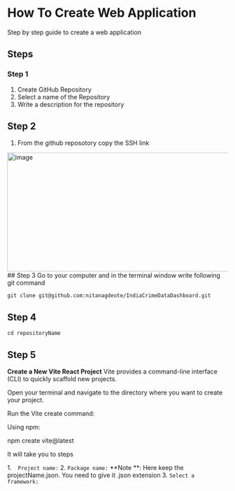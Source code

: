 # How To Create Web Application
Step by step guide to create a web application

## Steps 
### Step 1 
1. Create GitHub Repository
2. Select a name of the Repository
3. Write a description for the repository
## Step 2
1. From the github reposotory copy the SSH link
<img width="993" height="272" alt="image" src="https://github.com/user-attachments/assets/c730b217-5a15-4f8f-ac22-eeb3016db35e" />
## Step 3
Go to your computer and in the terminal window write following git command 

```git clone git@github.com:nitanagdeote/IndiaCrimeDataDashboard.git```
## Step 4

```cd repositoryName```

## Step 5

**Create a New Vite React Project**
Vite provides a command-line interface (CLI) to quickly scaffold new projects.

Open your terminal and navigate to the directory where you want to create your project.

Run the Vite create command:

Using npm:

npm create vite@latest

It will take you to steps

1.```  Project name:```
2. ```Package name:```
  **Note **: Here keep the projectName.json. You need to give it .json extension
3. ```Select a framework:```


